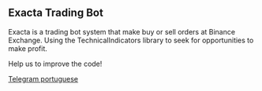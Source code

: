 ## Exacta Trading Bot
Exacta is a trading bot system that make buy or sell orders at Binance Exchange.
Using the TechnicalIndicators library to seek for opportunities to make profit.

Help us to improve the code!

[Telegram portuguese](https://t.me/bitragem)
